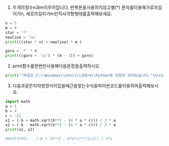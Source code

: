 1. 두개의정수n과m이주어집니다. 반복문을사용하지않고별(*) 문자를이용해가로의길이가n, 세로의길이가m인직사각형형태를출력해보세요.

```python
n = 5
m = 9
star = '*'
newline = '\n'
print(((star * n) + newline) * m )

garo = '*' * n
print(((garo + '\n') * (m - 1)) + garo)
```

2. print함수를한번만사용해다음문장을출력하시오.

```python
print('"파일은 C:\\Windows\\Users\\내문서\\Python에 저장이 되어있습니다."\n나는 생각했다. \'cd를 써서 git bash로 들어가봐야지\'')
```

3. 다음과같은이차방정식이있을때근을찾는수식을파이썬코드를이용하여출력해보시오.

```python
import math
a = 1
b = 4
c = -21
x1 = (-b + math.sqrt(b**2 - (4 * a * c))) / 2 * a
x2 = (-b - math.sqrt(b**2 - (4 * a * c))) / 2 * a
print(x1, x2)

#math안써도 .. (-b + (b**2 - 4*a*c)**(1/2)) / 2*a
```

